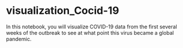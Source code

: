 # visualization_Cocid-19
In this notebook, you will visualize COVID-19 data from the first several weeks of the outbreak to see at what point this virus became a global pandemic.

